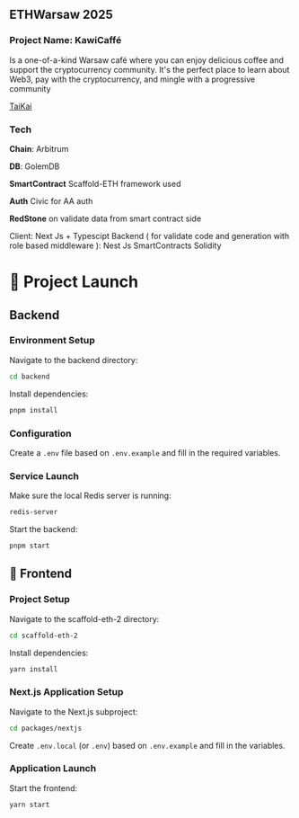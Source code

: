 ETHWarsaw 2025
---
### Project Name: KawiCaffé
Is a one-of-a-kind Warsaw café where you can enjoy delicious coffee and support the cryptocurrency community.
It's the perfect place to learn about Web3, pay with the cryptocurrency, and mingle with a progressive community

[TaiKai](https://taikai.network/ethwarsaw/hackathons/ethwarsaw-2025/projects/cmf8p6vog01gb9gzuquszi3po/idea)

### Tech
**Chain**: Arbitrum

**DB**: GolemDB

**SmartContract** Scaffold-ETH framework used

**Auth** Civic for AA auth

**RedStone** on validate data from smart contract side

Client: Next Js + Typescipt
Backend ( for validate code and generation with role based middleware ): Nest Js
SmartContracts Solidity

# 🚀 Project Launch

## Backend

### Environment Setup

Navigate to the backend directory:
```bash
cd backend
```

Install dependencies:
```bash
pnpm install
```

### Configuration

Create a `.env` file based on `.env.example` and fill in the required variables.

### Service Launch

Make sure the local Redis server is running:
```bash
redis-server
```

Start the backend:
```bash
pnpm start
```

## 🧱 Frontend

### Project Setup

Navigate to the scaffold-eth-2 directory:
```bash
cd scaffold-eth-2
```

Install dependencies:
```bash
yarn install
```

### Next.js Application Setup

Navigate to the Next.js subproject:
```bash
cd packages/nextjs
```

Create `.env.local` (or `.env`) based on `.env.example` and fill in the variables.

### Application Launch

Start the frontend:
```bash
yarn start
```


